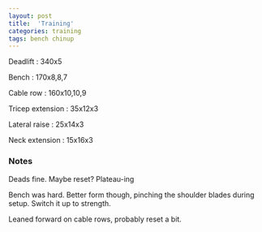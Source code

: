 ```yaml
---
layout: post
title:  'Training'
categories: training
tags: bench chinup
---
```


Deadlift  :  340x5

Bench : 170x8,8,7

Cable row : 160x10,10,9

Tricep extension  :  35x12x3

Lateral raise  :  25x14x3

Neck extension  :  15x16x3

### Notes

Deads fine. Maybe reset? Plateau-ing

Bench was hard. Better form though, pinching the shoulder blades during setup. Switch it up to strength.

Leaned forward on cable rows, probably reset a bit.
